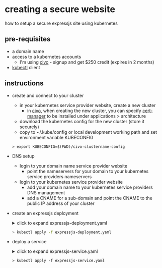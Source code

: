 # creating a secure website 
how to setup a secure expressjs site using kubernetes

## pre-requisites
* a domain name
* access to a kubernetes accounts
  * I'm using [civo](https://civo.com) - signup and get $250 credit (expires in 2 months)
* [kubectl](https://kubernetes.io/docs/tasks/tools/) client 

## instructions
* create and connect to your cluster
  * in your kubernetes service provider website, create a new cluster
    * in [civo](https://civo.com), when creating the new cluster, you can specify [cert-manager](https://cert-manager.io/docs/) to be installed under applications > architecture 
  * download the kubernetes config for the new cluster (store it securely)
  * copy to ~/.kube/config or local development working path and set environment variable KUBECONFIG
  ```
  > export KUBECONFIG=$(PWD)/civo-clustername-config
  ```
* DNS setup
  * login to your domain name service provider website 
    * point the nameservers for your domain to your kubernetes service providers nameservers
  * login to your kubernetes service provider website
    * add your domain name to your kubernetes service providers DNS management 
    * add a CNAME for a sub-domain and point the CNAME to the public IP address of your cluster
  
* create an expressjs deployment
  <details> <summary>click to expand expressjs-deployment.yaml</summary>
 
  ``` yaml
  apiVersion: apps/v1
  kind: Deployment
  metadata:
    generation: 1
    name: expressjs
    labels:
     app: expressjs
  spec:
    replicas: 1
    selector:
      matchLabels:
        app: expressjs
    strategy:
      rollingUpdate:
        maxSurge: 1
        maxUnavailable: 0
      type: RollingUpdate
    template:
      metadata:
        name: expressjs
        labels:
          app: expressjs
      spec:
        containers:
        - name: expressjs
          image: alexellis2/service:0.3.5
          imagePullPolicy: Always
          resources:
            limits:
              cpu: 50m
              memory: 128Mi
            requests:
              cpu: 50m
              memory: 128Mi
          ports:
          - containerPort: 8080
            protocol: TCP
          readinessProbe:
            failureThreshold: 3
            httpGet:
              path: /health
              port: 8080
              scheme: HTTP
            initialDelaySeconds: 2
            periodSeconds: 2
            successThreshold: 1
            timeoutSeconds: 1
        dnsPolicy: ClusterFirst
        restartPolicy: Always
        securityContext: {}
        terminationGracePeriodSeconds: 30
  ```
 
  </details>
  
  ``` sh
  > kubectl apply -f expressjs-deployment.yaml
  ```
* deploy a service
  <details> <summary>click to expand expressjs-service.yaml</summary>
 
  ``` yaml
  apiVersion: v1
  kind: Service
  metadata:
    name: expressjs
  spec:
    ports:
    - name: http
      port: 8080
      protocol: TCP
      targetPort: 8080
    selector:
      app: expressjs
    sessionAffinity: None
    type: ClusterIP
  ```
 
  </details>
  
  ```
  > kubectl apply -f expressjs-service.yaml
  ```

